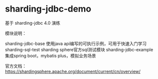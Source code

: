 # sharding-jdbc-demo

基于 sharding-jdbc 4.0 演练

模块说明：

sharding-jdbc-base     使用java api编写的可执行示例，可用于快速入门学习
sharding-sql-test      sharding sphere官方sql测试模块
sharding-jdbc-example  集成spring boot，mybatis plus，模拟业务场景


官方文档：https://shardingsphere.apache.org/document/current/cn/overview/